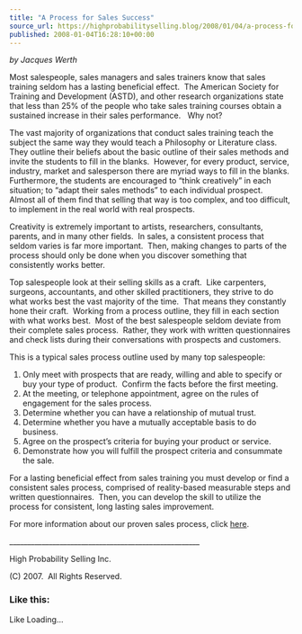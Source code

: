```yaml
---
title: "A Process for Sales Success"
source_url: https://highprobabilityselling.blog/2008/01/04/a-process-for-sales-success
published: 2008-01-04T16:28:10+00:00
---
```

*by Jacques Werth*


Most salespeople, sales managers and sales trainers know that sales training seldom has a lasting beneficial effect.  The American Society for Training and Development (ASTD), and other research organizations state that less than 25% of the people who take sales training courses obtain a sustained increase in their sales performance.   Why not?


The vast majority of organizations that conduct sales training teach the subject the same way they would teach a Philosophy or Literature class.  They outline their beliefs about the basic outline of their sales methods and invite the students to fill in the blanks.  However, for every product, service, industry, market and salesperson there are myriad ways to fill in the blanks.  Furthermore, the students are encouraged to “think creatively” in each situation; to “adapt their sales methods” to each individual prospect.  Almost all of them find that selling that way is too complex, and too difficult, to implement in the real world with real prospects.   


Creativity is extremely important to artists, researchers, consultants, parents, and in many other fields.  In sales, a consistent process that seldom varies is far more important.  Then, making changes to parts of the process should only be done when you discover something that consistently works better.


Top salespeople look at their selling skills as a craft.  Like carpenters, surgeons, accountants, and other skilled practitioners, they strive to do what works best the vast majority of the time.  That means they constantly hone their craft.  Working from a process outline, they fill in each section with what works best.  Most of the best salespeople seldom deviate from their complete sales process.  Rather, they work with written questionnaires and check lists during their conversations with prospects and customers.  


This is a typical sales process outline used by many top salespeople:


1. Only meet with prospects that are ready, willing and able to specify or buy your type of product.  Confirm the facts before the first meeting.
2. At the meeting, or telephone appointment, agree on the rules of engagement for the sales process.
3. Determine whether you can have a relationship of mutual trust.
4. Determine whether you have a mutually acceptable basis to do business.
5. Agree on the prospect’s criteria for buying your product or service.
6. Demonstrate how you will fulfill the prospect criteria and consummate the sale.


For a lasting beneficial effect from sales training you must develop or find a consistent sales process, comprised of reality\-based measurable steps and written questionnaires.  Then, you can develop the skill to utilize the process for consistent, long lasting sales improvement. 


For more information about our proven sales process, click [here](http://www.highprobsell.com/html/sales_process.html).


\_\_\_\_\_\_\_\_\_\_\_\_\_\_\_\_\_\_\_\_\_\_\_\_\_\_\_\_\_\_\_\_\_\_\_\_\_\_\_\_\_\_\_\_\_\_\_\_\_\_\_\_\_


High Probability Selling Inc.  

(C) 2007\.  All Rights Reserved.


### Like this:

Like Loading...

